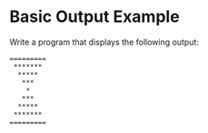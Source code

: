 # Basic Output Example

Write a program that displays the following output:

```
=========
 *******
  *****
   ***
    *
   ***
  *****
 *******
=========
```

